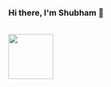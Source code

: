 
###   Hi there, I'm Shubham  👋

<br/>

<img src="https://media.giphy.com/media/jnP0GEYlnkOxA1eOEo/giphy.gif" width="90">
 
<!-- <img align="left" alt="dhiman's Github Stats" src="https://github-readme-stats.dhiman-007.vercel.app/api?username=dhiman-007&show_icons=true&hide_border=false" /> -->


<!-- ### Connect here: -->

<!-- [<img align="left" alt="Shubham | LinkedIn" width="22px" src="https://cdn.jsdelivr.net/npm/simple-icons@v3/icons/linkedin.svg" />][linkedin]
[<img align="left" alt="Shubham | Instagram" width="22px" src="https://cdn.jsdelivr.net/npm/simple-icons@v3/icons/instagram.svg" />][instagram] -->

[instagram]: https://www.instagram.com/dhimanshubham_/
[linkedin]: https://www.linkedin.com/in/dhimanshubham1996/

